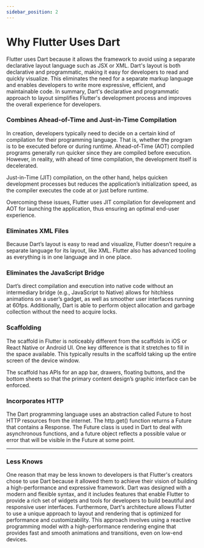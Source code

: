 ```yaml
---
sidebar_position: 2
---
```


# Why Flutter Uses Dart
Flutter uses Dart because it allows the framework to avoid using a separate declarative layout language such as JSX or XML. Dart's layout is both declarative and programmatic, making it easy for developers to read and quickly visualize. This eliminates the need for a separate markup language and enables developers to write more expressive, efficient, and maintainable code. In summary, Dart's declarative and programmatic approach to layout simplifies Flutter's development process and improves the overall experience for developers.

### Combines Ahead-of-Time and Just-in-Time Compilation 

In creation, developers typically need to decide on a certain kind of compilation for their programming language. That is, whether the program is to be executed before or during runtime. Ahead-of-Time (AOT) compiled programs generally run quicker since they are compiled before execution. However, in reality, with ahead of time compilation, the development itself is decelerated. 

Just-in-Time (JIT) compilation, on the other hand, helps quicken development processes but reduces the application’s initialization speed, as the compiler executes the code at or just before runtime. 

Overcoming these issues, Flutter uses JIT compilation for development and AOT for launching the application, thus ensuring an optimal end-user experience.

### Eliminates XML Files
Because Dart’s layout is easy to read and visualize, Flutter doesn’t require a separate language for its layout, like XML. Flutter also has advanced tooling as everything is in one language and in one place.

### Eliminates the JavaScript Bridge
Dart’s direct compilation and execution into native code without an intermediary bridge (e.g., JavaScript to Native) allows for hitchless animations on a user’s gadget, as well as smoother user interfaces running at 60fps. Additionally, Dart is able to perform object allocation and garbage collection without the need to acquire locks.

### Scaffolding
The scaffold in Flutter is noticeably different from the scaffolds in iOS or React Native or Android UI. One key difference is that it stretches to fill in the space available. This typically results in the scaffold taking up the entire screen of the device window.

The scaffold has APIs for an app bar, drawers, floating buttons, and the bottom sheets so that the primary content design’s graphic interface can be enforced.

### Incorporates HTTP
The Dart programming language uses an abstraction called Future to host HTTP resources from the internet. The http.get() function returns a Future that contains a Response. The Future class is used in Dart to deal with asynchronous functions, and a future object reflects a possible value or error that will be visible in the Future at some point.

---
### Less Knows

One reason that may be less known to developers is that Flutter's creators chose to use Dart because it allowed them to achieve their vision of building a high-performance and expressive framework. Dart was designed with a modern and flexible syntax, and it includes features that enable Flutter to provide a rich set of widgets and tools for developers to build beautiful and responsive user interfaces.
Furthermore, Dart's architecture allows Flutter to use a unique approach to layout and rendering that is optimized for performance and customizability. This approach involves using a reactive programming model with a high-performance rendering engine that provides fast and smooth animations and transitions, even on low-end devices.

